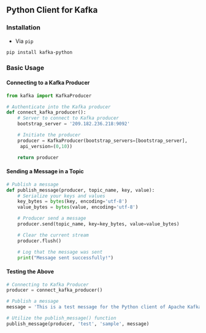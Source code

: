 ## Python Client for Kafka

### Installation

- Via `pip`

```bash
pip install kafka-python
```

### Basic Usage

#### Connecting to a Kafka Producer

```python
from kafka import KafkaProducer

# Authenticate into the Kafka producer
def connect_kafka_producer():
    # Server to connect to Kafka producer
    bootstrap_server = '209.182.236.218:9092'

    # Initiate the producer
    producer = KafkaProducer(bootstrap_servers=[bootstrap_server],
     api_version=(0,10))

    return producer
```

#### Sending a Message in a Topic

```python
# Publish a message
def publish_message(producer, topic_name, key, value):
    # Serialize your keys and values
    key_bytes = bytes(key, encoding='utf-8')
    value_bytes = bytes(value, encoding='utf-8')

    # Producer send a message
    producer.send(topic_name, key=key_bytes, value=value_bytes)

    # Clear the current stream
    producer.flush()

    # Log that the message was sent
    print("Message sent successfully!")
```

#### Testing the Above

```python
# Connecting to Kafka Producer
producer = connect_kafka_producer()

# Publish a message
message = 'This is a test message for the Python client of Apache Kafka.'

# Utilize the publish_message() function
publish_message(producer, 'test', 'sample', message)
```
